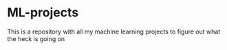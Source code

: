 # ML-projects
This is a repository with all my machine learning projects to figure out what the heck is going on
